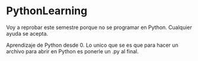# PythonLearning
Voy a reprobar este semestre porque no se programar en Python. Cualquier ayuda se acepta.


Aprendizaje de Python desde 0.
Lo unico que se es que para hacer un archivo para abrir en Python es ponerle un .py al final.
